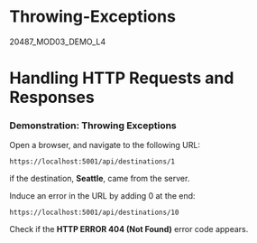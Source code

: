 # Throwing-Exceptions
20487_MOD03_DEMO_L4


# Handling HTTP Requests and Responses

### Demonstration: Throwing Exceptions

Open a browser, and navigate to the following URL:

   ```url
   https://localhost:5001/api/destinations/1
   ```

if the destination, **Seattle**, came from the server.

Induce an error in the URL by adding 0 at the end: 

   ```url
   https://localhost:5001/api/destinations/10
   ```

Check if the **HTTP ERROR 404 (Not Found)** error code appears.
